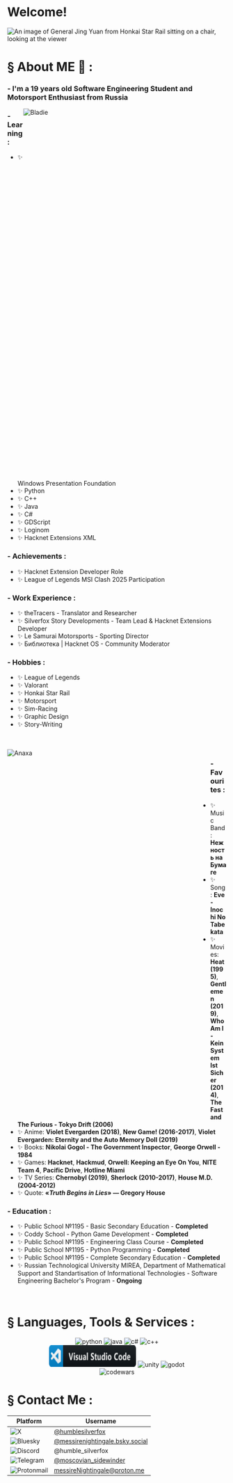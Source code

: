 # Welcome!
![An image of General Jing Yuan from Honkai Star Rail sitting on a chair, looking at the viewer](https://i.pinimg.com/1200x/57/e2/de/57e2de81fbfccaf221bd644715947668.jpg)

# § About ME 💬 : 

### - I'm a 19 years old Software Engineering Student and Motorsport Enthusiast from Russia

<img height="853" width="467" alt="Bladie" align="right" src="https://i.pinimg.com/1200x/17/e9/4a/17e94aca6661bb1970e1427a560f029e.jpg">

### - Learning :
- ✨ Windows Presentation Foundation
- ✨ Python
- ✨ C++
- ✨ Java
- ✨ C#
- ✨ GDScript
- ✨ Loginom
- ✨ Hacknet Extensions XML

### - Achievements :
- ✨ Hacknet Extension Developer Role
- ✨ League of Legends MSI Clash 2025 Participation

### - Work Experience :
- ✨ theTracers - Translator and Researcher
- ✨ Silverfox Story Developments - Team Lead & Hacknet Extensions Developer
- ✨ Le Samurai Motorsports - Sporting Director
- ✨ Библиотека | Hacknet OS - Community Moderator

### - Hobbies :
- ✨ League of Legends
- ✨ Valorant
- ✨ Honkai Star Rail
- ✨ Motorsport
- ✨ Sim-Racing
- ✨ Graphic Design
- ✨ Story-Writing
<br/>
<br/>
<img height="853" width="467" alt="Anaxa" align="Left" src="https://i.pinimg.com/1200x/58/f2/e9/58f2e9f6ee9b6c3807f9fe0c8469e417.jpg">

### - Favourites :
- ✨ Music Band: **Нежность на Бумаге**
- ✨ Song: **Eve - Inochi No Tabekata**
- ✨ Movies: **Heat (1995)**, **Gentlemen (2019)**, **Who Am I - Kein System Ist Sicher (2014)**, **The Fast and The Furious - Tokyo Drift (2006)**
- ✨ Anime: **Violet Evergarden (2018)**, **New Game! (2016-2017)**, **Violet Evergarden: Eternity and the Auto Memory Doll (2019)**
- ✨ Books: **Nikolai Gogol - The Government Inspector**, **George Orwell - 1984**
- ✨ Games: **Hacknet**, **Hackmud**, **Orwell: Keeping an Eye On You**, **NITE Team 4**, **Pacific Drive**, **Hotline Miami**
- ✨ TV Series: **Chernobyl (2019)**, **Sherlock (2010-2017)**, **House M.D. (2004-2012)**
- ✨ Quote: **«*Truth Begins in Lies*» — Gregory House**

### - Education :
- ✨ Public School №1195 - Basic Secondary Education - **Completed**
- ✨ Coddy School - Python Game Development - **Completed**
- ✨ Public School №1195 - Engineering Class Course - **Completed**
- ✨ Public School №1195 - Python Programming - **Completed**
- ✨ Public School №1195 - Complete Secondary Education - **Completed**
- ✨ Russian Technological University MIREA, Department of Mathematical Support and Standartisation of Informational Technologies - Software Engineering Bachelor's Program - **Ongoing**

</br>

# § Languages, Tools & Services :

<p align = "center">
<img src="https://github.com/MikeCodesDotNET/ColoredBadges/blob/4a38660afb7be89a6032218589b4454a1285c7f8/png/dev/languages/python.png" alt="python" width="120" hight="50">
<img src="https://github.com/MikeCodesDotNET/ColoredBadges/blob/master/png/dev/languages/java.png" alt="java"  width="100" hight="50">
<img src="https://github.com/MikeCodesDotNET/ColoredBadges/blob/master/png/dev/languages/csharp.png" alt="c#"  width="85" hight="50">
<img src="https://github.com/jvcByte/ColoredBadges/blob/master/png/dev/languages/C%2B%2B.png" alt="c++"  width="85" hight="50">
</br>
<img src="https://github.com/MikeCodesDotNET/ColoredBadges/blob/master/png/dev/tools/visualstudio_code.png" alt="visual studio code" width="200" height="50">
<img src="https://github.com/MikeCodesDotNET/ColoredBadges/blob/master/png/dev/frameworks/unity.png" alt="unity" width="100" height="50">
<img src="https://github.com/MikeCodesDotNET/ColoredBadges/blob/master/png/dev/frameworks/godot.png" alt="godot" width="110" height="50">
</br>
<img src="https://github.com/MikeCodesDotNET/ColoredBadges/blob/master/png/dev/services/codewars.png" alt="codewars" width="130" height="50">
</p>

# § Contact Me :

| **Platform** | **Username** |
| - | - |
| ![X](https://img.shields.io/badge/X-%23000000.svg?style=for-the-badge&logo=X&logoColor=white) | [@humblesilverfox](https://x.com/humblesilverfox) |
| ![Bluesky](https://img.shields.io/badge/Bluesky-0285FF?style=for-the-badge&logo=Bluesky&logoColor=white) | [@messirenightingale.bsky.social](https://bsky.app/profile/messirenightingale.bsky.social) |
| ![Discord](https://img.shields.io/badge/Discord-%235865F2.svg?style=for-the-badge&logo=discord&logoColor=white) | @humble_silverfox |
| ![Telegram](https://img.shields.io/badge/Telegram-2CA5E0?style=for-the-badge&logo=telegram&logoColor=white) | [@moscovian_sidewinder](https://t.me/moscovian_sidewinder) |
| ![Protonmail](https://img.shields.io/badge/ProtonMail-8B89CC?style=for-the-badge&logo=protonmail&logoColor=white) | messireNightingale@proton.me |



